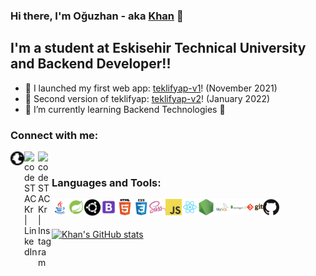 ### Hi there, I'm Oğuzhan - aka [Khan][website] 👋 

## I'm a student at Eskisehir Technical University and Backend Developer!!

- 🔭 I launched my first web app: [teklifyap-v1][teklifyap-v1]! (November 2021)
- 🔭 Second version of teklifyap: [teklifyap-v2][teklifyap-v2]! (January 2022)
- 🌱 I’m currently learning Backend Technologies 💪

### Connect with me:

[<img align="left" alt="codeSTACKr.com" width="22px" src="https://raw.githubusercontent.com/iconic/open-iconic/master/svg/globe.svg" />][website]
[<img align="left" alt="codeSTACKr | LinkedIn" width="22px" src="https://cdn.jsdelivr.net/npm/simple-icons@v3/icons/linkedin.svg" />][linkedin]
[<img align="left" alt="codeSTACKr | Instagram" width="22px" src="https://cdn.jsdelivr.net/npm/simple-icons@v3/icons/instagram.svg" />][instagram]

<br />

### Languages and Tools:

[<img align="left" alt="Java" width="26px" src="https://raw.githubusercontent.com/lKhanl/lKhanl/master/java.svg?token=AN32QJLMBZ54I3TJVYEAFWLBYOS2E" />][website]
[<img align="left" alt="Spring Framework" width="26px" src="https://raw.githubusercontent.com/lKhanl/lKhanl/master/spring.svg?token=AN32QJPKWML3ZYR7PMTW2GLBYOTEE" />][website]
[<img align="left" alt="ubuntu" width="26px" src="https://raw.githubusercontent.com/lKhanl/lKhanl/master/ubuntu.svg?token=AN32QJMWAX5QOKRQM27ZSATBYOUG4" />][website]
[<img align="left" alt="bootstrap" width="26px" src="https://raw.githubusercontent.com/lKhanl/lKhanl/master/bootstrap.svg?token=AN32QJOHPNVMWOVLVUIIJ6DBYOUEG" />][website]
[<img align="left" alt="HTML5" width="26px" src="https://raw.githubusercontent.com/github/explore/80688e429a7d4ef2fca1e82350fe8e3517d3494d/topics/html/html.png" />][website]
[<img align="left" alt="CSS3" width="26px" src="https://raw.githubusercontent.com/github/explore/80688e429a7d4ef2fca1e82350fe8e3517d3494d/topics/css/css.png" />][website]
[<img align="left" alt="Sass" width="26px" src="https://raw.githubusercontent.com/github/explore/80688e429a7d4ef2fca1e82350fe8e3517d3494d/topics/sass/sass.png" />][website] 
[<img align="left" alt="JavaScript" width="26px" src="https://raw.githubusercontent.com/github/explore/80688e429a7d4ef2fca1e82350fe8e3517d3494d/topics/javascript/javascript.png" />][website]
[<img align="left" alt="React" width="26px" src="https://raw.githubusercontent.com/github/explore/80688e429a7d4ef2fca1e82350fe8e3517d3494d/topics/react/react.png" />][website]
[<img align="left" alt="Node.js" width="26px" src="https://raw.githubusercontent.com/github/explore/80688e429a7d4ef2fca1e82350fe8e3517d3494d/topics/nodejs/nodejs.png" />][website]
[<img align="left" alt="SQL" width="26px" src="https://raw.githubusercontent.com/github/explore/80688e429a7d4ef2fca1e82350fe8e3517d3494d/topics/mysql/mysql.png" />][website]
[<img align="left" alt="MongoDB" width="26px" src="https://raw.githubusercontent.com/github/explore/80688e429a7d4ef2fca1e82350fe8e3517d3494d/topics/mongodb/mongodb.png" />][website]
[<img align="left" alt="Git" width="26px" src="https://raw.githubusercontent.com/github/explore/80688e429a7d4ef2fca1e82350fe8e3517d3494d/topics/git/git.png" />][website]
[<img align="left" alt="GitHub" width="26px" src="https://raw.githubusercontent.com/github/explore/78df643247d429f6cc873026c0622819ad797942/topics/github/github.png" />][website]

[website]: https://oguzhanercelik.dev
[instagram]: https://www.instagram.com/oguzhanercelik/
[linkedin]: https://www.linkedin.com/in/oğuzhan-erçelik-62a006174/
[teklifyap-v1]: https://teklifyap-v1.oguzhanercelik.dev/
[teklifyap-v2]: https://teklifyap.oguzhanercelik.dev/

<br /><br />

[![Khan's GitHub stats](https://github-readme-stats.vercel.app/api?username=lKhanl)](https://github.com/anuraghazra/github-readme-stats)
